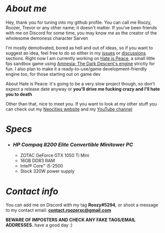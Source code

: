 # *About me*
Hey, thank you for tuning into my github profile. You can call me Roozy, Roozer, Trevor or any other name; it doesn't matter. If you've been friends with me on Discord for some time, you may know me as the creator of the wholesome demoness character Sarven

I'm mostly demotivated, bored as hell and out of ideas, so if you want to suggest an idea, feel free to do so either in my [issues](https://github.com/RoozerXC/RoozerXC/issues) or [discussions](https://github.com/RoozerXC/RoozerXC/discussions) sections. Right now I am currently working on [Hate is Peace](HateIsPeace/Design.md), a small little fps sandbox game using [Amnesia: The Dark Descent's engine](https://github.com/buzer2020/Amnesia64) strictly for fun. I also plan to make it a ready-to-use/game development-friendly engine too, for those starting out on game dev

About Hate is Peace: it's going to be a very slow project though, so don't expect a release date anyway or **you'll drive me fucking crazy and I'll hate you to death**

Other than that, nice to meet you. If you want to look at my other stuff you can check out my [Neocities website](https://roozerxc.neocities.org) and my [YouTube channel](https://youtube.com/@roozerxc)

# *Specs*
- ### *HP Compaq 8200 Elite Convertible Minitower PC*
  - ZOTAC GeForce GTX 1050 Ti Mini
  - 16GB DDR3 RAM
  - Intel® Core™ i5-2500
  - Stock 320W power supply

# *Contact info*
You can add me on Discord with my tag **Roozy#5294**, or shoot a message to my contact email: **contact.roozerxc@gmail.com**

**BEWARE OF IMPOSTERS AND CHECK ANY FAKE TAGS/EMAIL ADDRESSES.** have a good day :)
